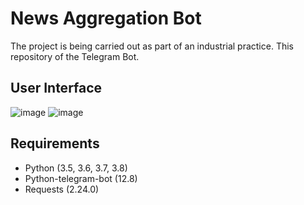# News Aggregation Bot
The project is being carried out as part of an industrial practice. This repository of the Telegram Bot.

## User Interface
![image](https://user-images.githubusercontent.com/46384330/91862370-0f0e4900-ec98-11ea-9df3-ed9feb7a8467.png)
![image](https://user-images.githubusercontent.com/46384330/91862522-45e45f00-ec98-11ea-9d2d-bf3b507f4447.png)

## Requirements
 - Python (3.5, 3.6, 3.7, 3.8)  
 - Python-telegram-bot (12.8)
 - Requests (2.24.0)

